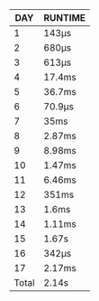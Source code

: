 |  DAY  | RUNTIME |
|-------|---------|
|     1 | 143µs   |
|     2 | 680µs   |
|     3 | 613µs   |
|     4 | 17.4ms  |
|     5 | 36.7ms  |
|     6 | 70.9µs  |
|     7 | 35ms    |
|     8 | 2.87ms  |
|     9 | 8.98ms  |
|    10 | 1.47ms  |
|    11 | 6.46ms  |
|    12 | 351ms   |
|    13 | 1.6ms   |
|    14 | 1.11ms  |
|    15 | 1.67s   |
|    16 | 342µs   |
|    17 | 2.17ms  |
| Total | 2.14s   |
